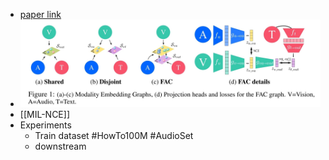 - [paper link](https://proceedings.neurips.cc/paper/2020/hash/0060ef47b12160b9198302ebdb144dcf-Abstract.html)
- ![2022-07-07-20-05-38.jpeg](../assets/2022-07-07-20-05-38.jpeg)
- [[MIL-NCE]]
- Experiments
	- Train dataset #HowTo100M #AudioSet
	- downstream